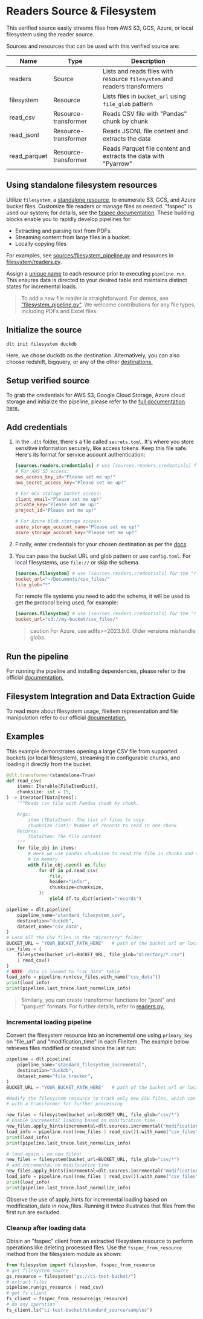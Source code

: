 # Readers Source & Filesystem

This verified source easily streams files from AWS S3, GCS, Azure, or local filesystem using the
reader source.

Sources and resources that can be used with this verified source are:


| Name         | Type                 | Description                                                               |
|--------------|----------------------|---------------------------------------------------------------------------|
| readers      | Source               | Lists and reads files with resource `filesystem` and readers transformers |
| filesystem   | Resource             | Lists files in `bucket_url` using `file_glob` pattern                     |
| read_csv     | Resource-transformer | Reads CSV file with "Pandas" chunk by chunk                               |
| read_jsonl   | Resource-transformer | Reads JSONL file content and extracts the data                            |
| read_parquet | Resource-transformer | Reads Parquet file content and extracts the data with "Pyarrow"           |

## Using standalone filesystem resources

Utilize `filesystem`, a
[standalone resource](https://dlthub.com/docs/general-usage/resource#declare-a-standalone-resource),
to enumerate S3, GCS, and Azure bucket files. Customize file readers or manage files as needed.
"fsspec" is used our system; for details, see the
[fsspec documentation](https://filesystem-spec.readthedocs.io/en/latest/index.html). These building
blocks enable you to rapidly develop pipelines for:

- Extracting and parsing text from PDFs.
- Streaming content from large files in a bucket.
- Locally copying files

For examples, see [sources/filesystem_pipeline.py](../filesystem_pipeline.py) and resources in
[filesystem/readers.py](../filesystem/readers.py).

Assign a
[unique name](https://dlthub.com/docs/general-usage/resource#duplicate-and-rename-resources) to each
resource prior to executing `pipeline.run`. This ensures data is directed to your desired table
and maintains distinct states for incremental loads.

> To add a new file reader is straightforward. For demos, see
> ["filesystem_pipeline.py"](../filesystem_pipeline.py). We welcome contributions for any file types,
> including PDFs and Excel files.

## Initialize the source

```shell
dlt init filesystem duckdb
```

Here, we chose duckdb as the destination. Alternatively, you can also choose redshift, bigquery, or
any of the other [destinations.](https://dlthub.com/docs/dlt-ecosystem/destinations/)

## Setup verified source

To grab the credentials for AWS S3, Google Cloud Storage, Azure cloud storage and initialize the
pipeline, please refer to the
[full documentation here.](https://dlthub.com/docs/dlt-ecosystem/verified-sources/filesystem)

## Add credentials

1. In the `.dlt` folder, there's a file called `secrets.toml`. It's where you store sensitive
   information securely, like access tokens. Keep this file safe. Here's its format for service
   account authentication:

   ```toml
   [sources.readers.credentials] # use [sources.readers.credentials] for the "readers" source
   # For AWS S3 access:
   aws_access_key_id="Please set me up!"
   aws_secret_access_key="Please set me up!"

   # For GCS storage bucket access:
   client_email="Please set me up!"
   private_key="Please set me up!"
   project_id="Please set me up!"

   # For Azure blob storage access:
   azure_storage_account_name="Please set me up!"
   azure_storage_account_key="Please set me up!"
   ```

1. Finally, enter credentials for your chosen destination as per the [docs](../destinations/).

1. You can pass the bucket URL and glob pattern or use `config.toml`. For local filesystems, use
   `file://` or skip the schema.

   ```toml
   [sources.filesystem] # use [sources.readers.credentials] for the "readers" source
   bucket_url="~/Documents/csv_files/"
   file_glob="*"
   ```

   For remote file systems you need to add the schema, it will be used to get the protocol being
   used, for example:

   ```toml
   [sources.filesystem] # use [sources.readers.credentials] for the "readers" source
   bucket_url="s3://my-bucket/csv_files/"
   ```

   > caution For Azure, use adlfs>=2023.9.0. Older versions mishandle globs.

## Run the pipeline

For running the pipeline and installing dependencies, please refer to the official
[documentation.](https://dlthub.com/docs/dlt-ecosystem/verified-sources/filesystem#run-the-pipeline)

## Filesystem Integration and Data Extraction Guide

To read more about filesystem usage, fileitem representation and file manipulation refer to our
official
[documentation.](https://dlthub.com/docs/dlt-ecosystem/verified-sources/filesystem#filesystem-integration-and-data-extraction-guide)

## Examples

This example demonstrates opening a large CSV file from supported buckets (or local filesystem),
streaming it in configurable chunks, and loading it directly from the bucket.

```python
@dlt.transformer(standalone=True)
def read_csv(
    items: Iterable[FileItemDict],
    chunksize: int = 15,
) -> Iterator[TDataItems]:
    """Reads csv file with Pandas chunk by chunk.

    Args:
        item (TDataItem): The list of files to copy.
        chunksize (int): Number of records to read in one chunk
    Returns:
        TDataItem: The file content
    """
    for file_obj in items:
        # Here we use pandas chunksize to read the file in chunks and avoid loading the whole file
        # in memory.
        with file_obj.open() as file:
            for df in pd.read_csv(
                file,
                header="infer",
                chunksize=chunksize,
            ):
                yield df.to_dict(orient="records")

pipeline = dlt.pipeline(
    pipeline_name="standard_filesystem_csv",
    destination="duckdb",
    dataset_name="csv_data",
)
# Load all the CSV files in the "directory" folder
BUCKET_URL = "YOUR_BUCKET_PATH_HERE"   # path of the bucket url or local destination
csv_files = (
    filesystem(bucket_url=BUCKET_URL, file_glob="directory/*.csv")
    | read_csv()
)
# NOTE: data is loaded to "csv_data" table
load_info = pipeline.run(csv_files.with_name("csv_data"))
print(load_info)
print(pipeline.last_trace.last_normalize_info)
```

> Similarly, you can create transformer functions for "jsonl" and "parquet" formats. For further
> details, refer to [readers.py.](../filesystem/readers.py)

### Incremental loading pipeline

Convert the filesystem resource into an incremental one using `primary_key` on "file_url" and
"modification_time" in each FileItem. The example below retrieves files modified or created since the
last run:

```python
pipeline = dlt.pipeline(
    pipeline_name="standard_filesystem_incremental",
    destination="duckdb",
    dataset_name="file_tracker",
)
BUCKET_URL = "YOUR_BUCKET_PATH_HERE"   # path of the bucket url or local destination

#Modify the filesystem resource to track only new CSV files, which can then be paired
# with a transformer for further processing

new_files = filesystem(bucket_url=BUCKET_URL, file_glob="csv/*")
# Enable incremental loading based on modification time.
new_files.apply_hints(incremental=dlt.sources.incremental("modification_date"))
load_info = pipeline.run((new_files | read_csv()).with_name("csv_files"))
print(load_info)
print(pipeline.last_trace.last_normalize_info)

# load again - no new files!
new_files = filesystem(bucket_url=BUCKET_URL, file_glob="csv/*")
# add incremental on modification time
new_files.apply_hints(incremental=dlt.sources.incremental("modification_date"))
load_info = pipeline.run((new_files | read_csv()).with_name("csv_files"))
print(load_info)
print(pipeline.last_trace.last_normalize_info)
```

Observe the use of apply_hints for incremental loading based on modification_date in new_files.
Running it twice illustrates that files from the first run are excluded.

### Cleanup after loading data

Obtain an "fsspec" client from an extracted filesystem resource to perform operations like deleting
processed files. Use the `fsspec_from_resource` method from the filesystem module as shown:

```python
from filesystem import filesystem, fsspec_from_resource
# get filesystem source
gs_resource = filesystem("gs://ci-test-bucket/")
# extract files
pipeline.run(gs_resource | read_csv)
# get fs client
fs_client = fsspec_from_resource(gs_resource)
# do any operation
fs_client.ls("ci-test-bucket/standard_source/samples")
```
